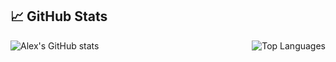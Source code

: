## 📈 GitHub Stats

<div style="display: flex; justify-content: space-between;">
  <img src="https://github-readme-stats.vercel.app/api?username=jackjakarta&theme=tokyonight&show_icons=true" alt="Alex's GitHub stats" />
  <img src="https://github-readme-stats.vercel.app/api/top-langs/?username=jackjakarta&theme=tokyonight&layout=compact" alt="Top Languages" />
</div>
